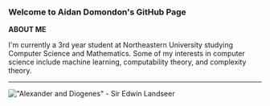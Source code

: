 ### Welcome to Aidan Domondon's GitHub Page 

**ABOUT ME**

I'm currently a 3rd year student at Northeastern University studying Computer Science and Mathematics. Some of my interests in computer science include machine learning, computability theory, and complexity theory.
***

!["Alexander and Diogenes" - Sir Edwin Landseer](https://github.com/aidandomondon/aidandomondon/blob/main/ai_ml.png?raw=true)
